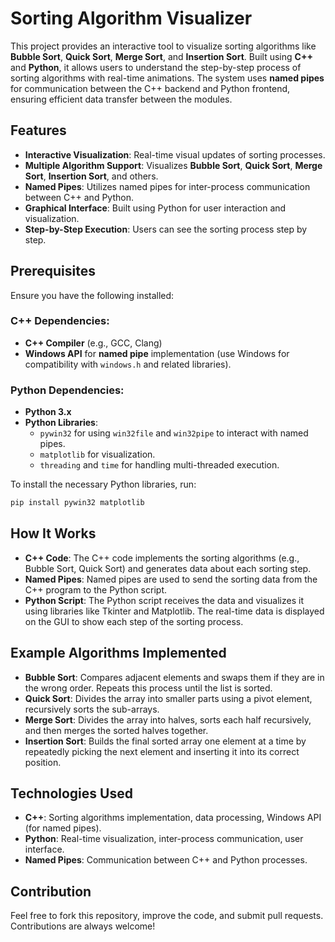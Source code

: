 # Sorting Algorithm Visualizer

This project provides an interactive tool to visualize sorting algorithms like **Bubble Sort**, **Quick Sort**, **Merge Sort**, and **Insertion Sort**. Built using **C++** and **Python**, it allows users to understand the step-by-step process of sorting algorithms with real-time animations. The system uses **named pipes** for communication between the C++ backend and Python frontend, ensuring efficient data transfer between the modules.

## Features
- **Interactive Visualization**: Real-time visual updates of sorting processes.
- **Multiple Algorithm Support**: Visualizes **Bubble Sort**, **Quick Sort**, **Merge Sort**, **Insertion Sort**, and others.
- **Named Pipes**: Utilizes named pipes for inter-process communication between C++ and Python.
- **Graphical Interface**: Built using Python for user interaction and visualization.
- **Step-by-Step Execution**: Users can see the sorting process step by step.

## Prerequisites

Ensure you have the following installed:

### C++ Dependencies:
- **C++ Compiler** (e.g., GCC, Clang)
- **Windows API** for **named pipe** implementation (use Windows for compatibility with `windows.h` and related libraries).

### Python Dependencies:
- **Python 3.x**
- **Python Libraries**:
  - `pywin32` for using `win32file` and `win32pipe` to interact with named pipes.
  - `matplotlib` for visualization.
  - `threading` and `time` for handling multi-threaded execution.

To install the necessary Python libraries, run:

```bash
pip install pywin32 matplotlib
```
## How It Works

- **C++ Code**: The C++ code implements the sorting algorithms (e.g., Bubble Sort, Quick Sort) and generates data about each sorting step.
- **Named Pipes**: Named pipes are used to send the sorting data from the C++ program to the Python script.
- **Python Script**: The Python script receives the data and visualizes it using libraries like Tkinter and Matplotlib. The real-time data is displayed on the GUI to show each step of the sorting process.

## Example Algorithms Implemented

- **Bubble Sort**: Compares adjacent elements and swaps them if they are in the wrong order. Repeats this process until the list is sorted.
- **Quick Sort**: Divides the array into smaller parts using a pivot element, recursively sorts the sub-arrays.
- **Merge Sort**: Divides the array into halves, sorts each half recursively, and then merges the sorted halves together.
- **Insertion Sort**: Builds the final sorted array one element at a time by repeatedly picking the next element and inserting it into its correct position.

## Technologies Used

- **C++**: Sorting algorithms implementation, data processing, Windows API (for named pipes).
- **Python**: Real-time visualization, inter-process communication, user interface.
- **Named Pipes**: Communication between C++ and Python processes.

## Contribution

Feel free to fork this repository, improve the code, and submit pull requests. Contributions are always welcome!
